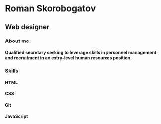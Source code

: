 # Roman Skorobogatov
## Web designer

### About me

#### Qualified secretary seeking to leverage skills in personnel management and recruitment in an entry-level human resources position.

### Skills
#### HTML
#### CSS
#### Git
#### JavaScript
